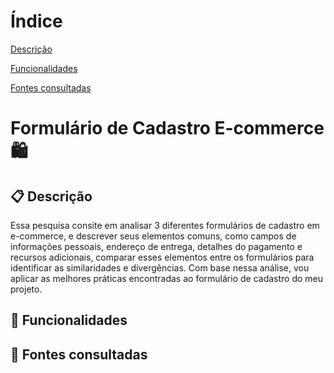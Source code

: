  # Índice 

[Descrição](#descri%C3%A7%C3%A3o)  

[Funcionalidades](#funcionalidades)  

[Fontes consultadas](#fontes-consultadas)
 
 # Formulário de Cadastro E-commerce 🛍️

 ## 📋 Descrição 
  Essa pesquisa consite em analisar 3 diferentes formulários de cadastro em e-commerce, e descrever seus elementos comuns, como campos de informações pessoais, endereço de entrega, detalhes do pagamento e recursos adicionais, comparar esses elementos entre os formulários para identificar as similaridades e divergências. Com base nessa análise, vou aplicar as melhores práticas encontradas ao formulário de cadastro do meu projeto.
## 🔧 Funcionalidades 
  
 ## 📄 Fontes consultadas
 
